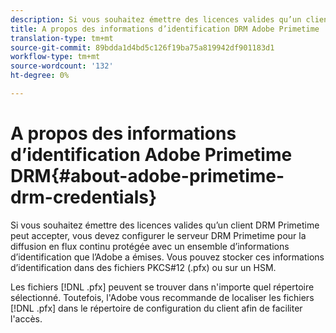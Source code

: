 ```yaml
---
description: Si vous souhaitez émettre des licences valides qu’un client DRM Primetime peut accepter, vous devez configurer le serveur DRM Primetime pour la diffusion en flux continu protégée avec un ensemble d’informations d’identification que l’Adobe a émises. Vous pouvez stocker ces informations d’identification dans des fichiers PKCS#12 (.pfx) ou sur un HSM.
title: A propos des informations d’identification DRM Adobe Primetime
translation-type: tm+mt
source-git-commit: 89bdda1d4bd5c126f19ba75a819942df901183d1
workflow-type: tm+mt
source-wordcount: '132'
ht-degree: 0%

---
```



# A propos des informations d’identification Adobe Primetime DRM{#about-adobe-primetime-drm-credentials}

Si vous souhaitez émettre des licences valides qu’un client DRM Primetime peut accepter, vous devez configurer le serveur DRM Primetime pour la diffusion en flux continu protégée avec un ensemble d’informations d’identification que l’Adobe a émises. Vous pouvez stocker ces informations d’identification dans des fichiers PKCS#12 (.pfx) ou sur un HSM.

Les fichiers [!DNL .pfx] peuvent se trouver dans n&#39;importe quel répertoire sélectionné. Toutefois, l&#39;Adobe vous recommande de localiser les fichiers [!DNL .pfx] dans le répertoire de configuration du client afin de faciliter l&#39;accès.
